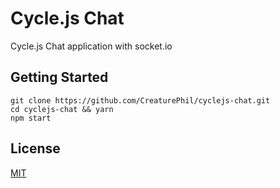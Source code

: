 # Cycle.js Chat

Cycle.js Chat application with socket.io

## Getting Started

```
git clone https://github.com/CreaturePhil/cyclejs-chat.git
cd cyclejs-chat && yarn
npm start
```

## License

[MIT](LICENSE)
